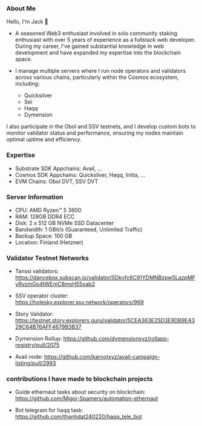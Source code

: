 ### **About Me**
Hello, I'm Jack 👋
- A seasoned Web3 enthusiast involved in solo community staking enthusiast with over 5 years of experience as a fullstack web developer. During my career, I’ve gained substantial knowledge in web development and have expanded my expertise into the blockchain space.

- I manage multiple servers where I run node operators and validators across various chains, particularly within the Cosmos 
ecosystem, including:
  + Quicksilver
  + Sei
  + Haqq
  + Dymension

I also participate in the Obol and SSV testnets, and I develop custom bots to monitor validator status and performance, ensuring my nodes maintain optimal uptime and efficiency.

### **Expertise**
- Substrate SDK Appchains: Avail, ...
- Cosmos SDK Appchains: Quicksilver, Haqq, Initia, ...
- EVM Chains: Obol DVT, SSV DVT

### **Server Information**
- CPU: AMD Ryzen™ 5 3600
- RAM: 128GB DDR4 ECC
- Disk: 2 x 512 GB NVMe SSD Datacenter
- Bandwidth: 1 GBit/s (Guaranteed, Unlimited Traffic)
- Backup Space: 100 GB
- Location: Finland (Hetzner)

### **Validator Testnet Networks**
- Tanssi validators: https://dancebox.subscan.io/validator/5Dkvfc6C91YDMNBzpw5LazpMFyRvzmGo4tWEmC8msH55oab2

- SSV operator cluster: https://holesky.explorer.ssv.network/operators/969

- Story Validator: https://testnet.story.explorers.guru/validator/5CEA363E25D3E9DB9EA329C64B76AFF4679B3B37

- Dymension Rollup: https://github.com/dymensionxyz/rollapp-registry/pull/2075

- Avail node: https://github.com/karnotxyz/avail-campaign-listing/pull/2993

### **contributions I have made to blockchain projects**<br>
- Guide ethernaut tasks about security on blockchain: https://github.com/Migoi-Spamers/automation-ethernaut

- Bot telegram for haqq task: https://github.com/thanhdat240220/haqq_tele_bot
